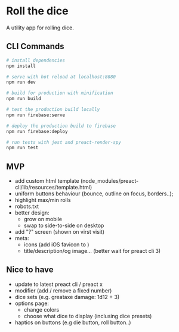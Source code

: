 # Roll the dice

A utility app for rolling dice.

## CLI Commands

``` bash
# install dependencies
npm install

# serve with hot reload at localhost:8080
npm run dev

# build for production with minification
npm run build

# test the production build locally
npm run firebase:serve

# deploy the production build to firebase
npm run firebase:deploy

# run tests with jest and preact-render-spy 
npm run test
```

## MVP

- add custom html template (node_modules/preact-cli/lib/resources/template.html)
- uniform buttons behaviour (bounce, outline on focus, borders..);
- highlight max/min rolls
- robots.txt
- better design:
  - grow on mobile
  - swap to side-to-side on desktop
- add "?" screen (shown on virst visit)
- meta:
  - icons (add iOS favicon to )
  - title/description/og image... (better wait for preact cli 3)

## Nice to have

- update to latest preact cli / preact x
- modifier (add / remove a fixed number)
- dice sets (e.g. greataxe damage: 1d12 + 3)
- options page:
  - change colors
  - choose what dice to display (inclusing dice presets)
- haptics on buttons (e.g die button, roll button..)
